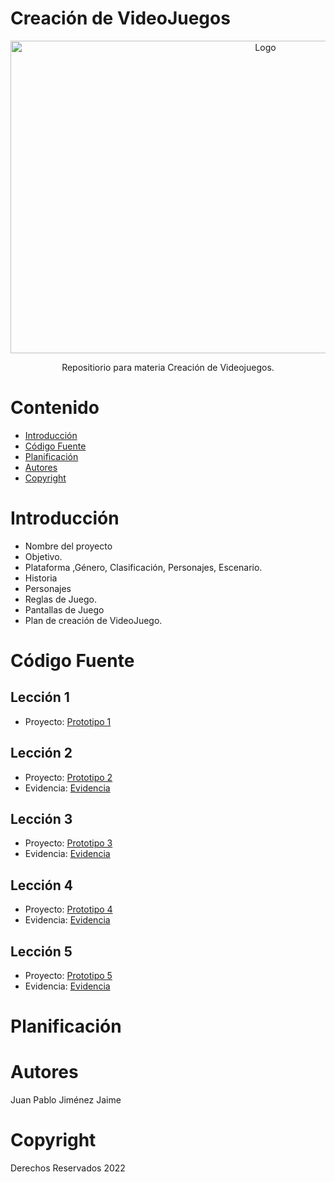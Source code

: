 # Creación de VideoJuegos
<p align="center">
    <img src="https://educahistoria.com/wp-content/uploads/2023/07/damarkuswolf_history_of_videogames_retro_design_cinematographic_fe98c9d8-cb79-49e0-9cd3-c453f44bd755-1080x675.png" alt="Logo" width=800 height=500>

  <p align="center">
    Repositiorio para materia Creación de Videojuegos.
  </p>
</p>

# Contenido
- [Introducción](#Introducción)
- [Código Fuente](#Código-Fuente)
- [Planificación](#planificación)
- [Autores](#autores)
- [Copyright](#copyright)

# Introducción
- Nombre del proyecto
- Objetivo.
- Plataforma ,Género, Clasificación, Personajes, Escenario.
- Historia
- Personajes
- Reglas de Juego.
- Pantallas de Juego
- Plan de creación de VideoJuego.

# Código Fuente
## Lección 1
- Proyecto: [Prototipo 1](https://github.com/Papatoncio/creacion-videojuegos/blob/4f9278113792f75b158c71b0fb9f5e58232323db/Lecciones/Lecci%C3%B3n%201/Lecci%C3%B3n1.unitypackage)

## Lección 2
- Proyecto: [Prototipo 2](https://github.com/Papatoncio/creacion-videojuegos/blob/4f9278113792f75b158c71b0fb9f5e58232323db/Lecciones/Lecci%C3%B3n%202/Lecci%C3%B3n2.unitypackage)
- Evidencia: [Evidencia](https://github.com/Papatoncio/creacion-videojuegos/blob/daf628bbb9173b1e834f86a8477e6bdd87f9fac2/Lecciones/Lecci%C3%B3n%202/Capturas%20prototipo%202.pdf)

## Lección 3
- Proyecto: [Prototipo 3]()
- Evidencia: [Evidencia]()

## Lección 4
- Proyecto: [Prototipo 4]()
- Evidencia: [Evidencia]()

## Lección 5
- Proyecto: [Prototipo 5]()
- Evidencia: [Evidencia]()

# Planificación

# Autores
Juan Pablo Jiménez Jaime

# Copyright
Derechos Reservados 2022
